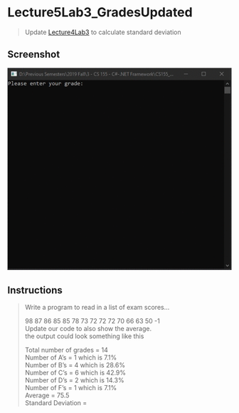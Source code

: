 # Lecture5Lab3_GradesUpdated
> Update [Lecture4Lab3](LectureLabs/Lecture4/Lecture4Lab3) to calculate standard deviation

## Screenshot
![screenshot](Lecture5Lab3_GradesUpdated.gif)

## Instructions
> Write a program to read in a list of exam scores…  
> 
> 98 87 86 85 85 78 73 72 72 72 70 66 63 50 -1  
> Update our code to also show the average.  
> the output could look something like this   
> 
> Total number of grades = 14  
> Number of A’s = 1 which is 7.1%  
> Number of B’s = 4 which is 28.6%  
> Number of C’s = 6 which is 42.9%  
> Number of D’s = 2 which is 14.3%  
> Number of F’s = 1 which is 7.1%  
> Average = 75.5  
> Standard Deviation = 